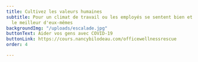 ```yaml
---
title: Cultivez les valeurs humaines
subtitle: Pour un climat de travail ou les employés se sentent bien et peuvent déployer
  le meilleur d'eux-mêmes
backgroundImg: "/uploads/escalade.jpg"
buttonText: Aider vos gens avec COVID-19
buttonLink: https://cours.nancybilodeau.com/officewellnessrescue
order: 4

---
```

